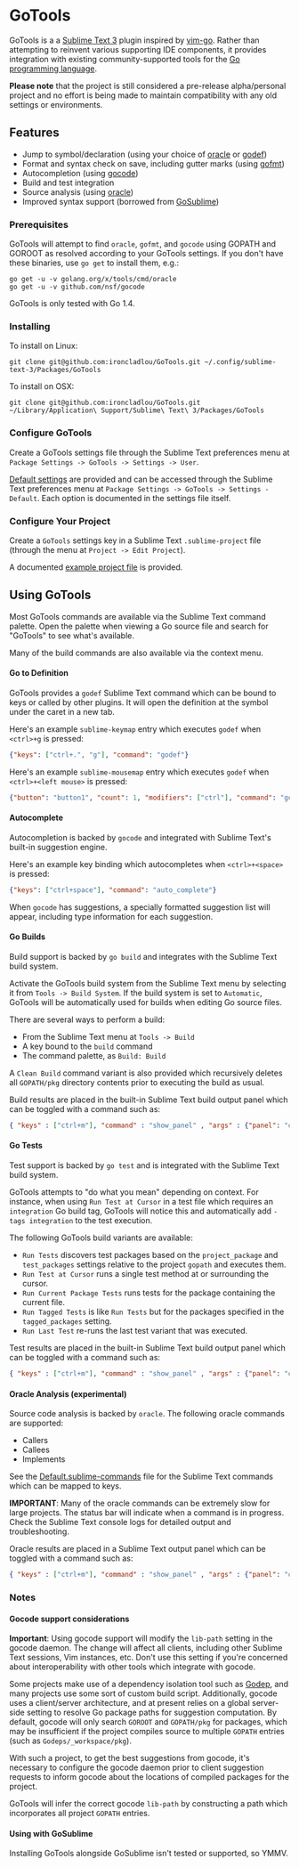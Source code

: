 # GoTools

GoTools is a a [Sublime Text 3](http://www.sublimetext.com) plugin inspired by [vim-go](https://github.com/fatih/vim-go). Rather than attempting to reinvent various supporting IDE components, it provides integration with existing community-supported tools for the [Go programming language](http://www.golang.org).

**Please note** that the project is still considered a pre-release alpha/personal project and no effort is being made to maintain compatibility with any old settings or environments.

## Features

* Jump to symbol/declaration (using your choice of [oracle](https://godoc.org/golang.org/x/tools/oracle) or [godef](https://github.com/rogpeppe/godef))
* Format and syntax check on save, including gutter marks (using [gofmt](https://golang.org/cmd/gofmt/))
* Autocompletion (using [gocode](https://github.com/nsf/gocode))
* Build and test integration
* Source analysis (using [oracle](https://godoc.org/golang.org/x/tools/oracle))
* Improved syntax support (borrowed from [GoSublime](https://github.com/DisposaBoy/GoSublime))

### Prerequisites

GoTools will attempt to find `oracle`, `gofmt`, and `gocode` using GOPATH and GOROOT as resolved according to your GoTools settings. If you don't have these binaries, use `go get` to install them, e.g.:

    go get -u -v golang.org/x/tools/cmd/oracle
    go get -u -v github.com/nsf/gocode

GoTools is only tested with Go 1.4.

### Installing

To install on Linux:

`git clone git@github.com:ironcladlou/GoTools.git ~/.config/sublime-text-3/Packages/GoTools`

To install on OSX:

`git clone git@github.com:ironcladlou/GoTools.git ~/Library/Application\ Support/Sublime\ Text\ 3/Packages/GoTools`

### Configure GoTools

Create a GoTools settings file through the Sublime Text preferences menu at `Package Settings -> GoTools -> Settings -> User`.

[Default settings](GoTools.sublime-settings) are provided and can be accessed through the Sublime Text preferences menu at `Package Settings -> GoTools -> Settings - Default`. Each option is documented in the settings file itself.

### Configure Your Project

Create a `GoTools` settings key in a Sublime Text `.sublime-project` file (through the menu at `Project -> Edit Project`).

A documented [example project file](ExampleProject.sublime-project) is provided.

## Using GoTools

Most GoTools commands are available via the Sublime Text command palette. Open the palette when viewing a Go source file and search for "GoTools" to see what's available.

Many of the build commands are also available via the context menu.

#### Go to Definition

GoTools provides a `godef` Sublime Text command which can be bound to keys or called by other plugins. It will open the definition at the symbol under the caret in a new tab.

Here's an example `sublime-keymap` entry which executes `godef` when `<ctrl>+g` is pressed:

```json
{"keys": ["ctrl+.", "g"], "command": "godef"}
```

Here's an example `sublime-mousemap` entry which executes `godef` when `<ctrl>+<left mouse>` is pressed:

```json
{"button": "button1", "count": 1, "modifiers": ["ctrl"], "command": "godef"}
```

#### Autocomplete

Autocompletion is backed by `gocode` and integrated with Sublime Text's built-in suggestion engine.

Here's an example key binding which autocompletes when `<ctrl>+<space>` is pressed:

```json
{"keys": ["ctrl+space"], "command": "auto_complete"}
```

When `gocode` has suggestions, a specially formatted suggestion list will appear, including type information for each suggestion.

#### Go Builds

Build support is backed by `go build` and integrates with the Sublime Text build system.

Activate the GoTools build system from the Sublime Text menu by selecting it from `Tools -> Build System`. If the build system is set to `Automatic`, GoTools will be automatically used for builds when editing Go source files.

There are several ways to perform a build:
 
  * From the Sublime Text menu at `Tools -> Build`
  * A key bound to the `build` command
  * The command palette, as `Build: Build`

A `Clean Build` command variant is also provided which recursively deletes all `GOPATH/pkg` directory contents prior to executing the build as usual.

Build results are placed in the built-in Sublime Text build output panel which can be toggled with a command such as:

```json
{ "keys" : ["ctrl+m"], "command" : "show_panel" , "args" : {"panel": "output.exec", "toggle": true}},
```

#### Go Tests

Test support is backed by `go test` and is integrated with the Sublime Text build system. 

GoTools attempts to "do what you mean" depending on context. For instance, when using `Run Test at Cursor` in a test file which requires an `integration` Go build tag, GoTools will notice this and automatically add `-tags integration` to the test execution.

The following GoTools build variants are available:

  * `Run Tests` discovers test packages based on the `project_package` and `test_packages` settings relative to the project `gopath` and executes them.
  * `Run Test at Cursor` runs a single test method at or surrounding the cursor.
  * `Run Current Package Tests` runs tests for the package containing the current file.
  * `Run Tagged Tests` is like `Run Tests` but for the packages specified in the `tagged_packages` setting.
  * `Run Last Test` re-runs the last test variant that was executed.

Test results are placed in the built-in Sublime Text build output panel which can be toggled with a command such as:

```json
{ "keys" : ["ctrl+m"], "command" : "show_panel" , "args" : {"panel": "output.exec", "toggle": true}},
```

#### Oracle Analysis (experimental)

Source code analysis is backed by `oracle`. The following oracle commands are supported:

* Callers
* Callees
* Implements

See the [Default.sublime-commands](Default.sublime-commands) file for the Sublime Text commands which can be mapped to keys.

**IMPORTANT**: Many of the oracle commands can be extremely slow for large projects. The status bar will indicate when a command is in progress. Check the Sublime Text console logs for detailed output and troubleshooting.

Oracle results are placed in a Sublime Text output panel which can be toggled with a command such as:

```json
{ "keys" : ["ctrl+m"], "command" : "show_panel" , "args" : {"panel": "output.gotools_oracle", "toggle": true}},
```

### Notes

#### Gocode support considerations

**Important**: Using gocode support will modify the `lib-path` setting in the gocode daemon. The change will affect all clients, including other Sublime Text sessions, Vim instances, etc. Don't use this setting if you're concerned about interoperability with other tools which integrate with gocode.

Some projects make use of a dependency isolation tool such as [Godep](https://github.com/tools/godep), and many projects use some sort of custom build script. Additionally, gocode uses a client/server architecture, and at present relies on a global server-side setting to resolve Go package paths for suggestion computation. By default, gocode will only search `GOROOT` and `GOPATH/pkg` for packages, which may be insufficient if the project compiles source to multiple `GOPATH` entries (such as `Godeps/_workspace/pkg`).

With such a project, to get the best suggestions from gocode, it's necessary to configure the gocode daemon prior to client suggestion requests to inform gocode about the locations of compiled packages for the project.

GoTools will infer the correct gocode `lib-path` by constructing a path which incorporates all project `GOPATH` entries.

#### Using with GoSublime

Installing GoTools alongside GoSublime isn't tested or supported, so YMMV.
